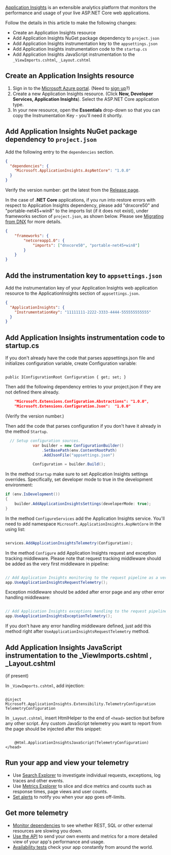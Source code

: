 [Application Insights](https://azure.microsoft.com/documentation/articles/app-insights-overview/) is an extensible analytics platform that monitors the performance and usage of your live ASP.NET Core web applications.

Follow the details in this article to make the following changes:

* Create an Application Insights resource
* Add Application Insights NuGet package dependency to `project.json`  
* Add Application Insights instrumentation key to the `appsettings.json`  
* Add Application Insights instrumentation code to the `startup.cs`  
* Add Application Insights JavaScript instrumentation to the `_ViewImports.cshtml`,  `_Layout.cshtml`  

## Create an Application Insights resource

1. Sign in to the [Microsoft Azure portal](https://portal.azure.com). (Need to [sign up](https://azure.microsoft.com/pricing/free-trial/)?)
2. Create a new Application Insights resource. (Click **New, Developer Services, Application Insights**). Select the ASP.NET Core application type.
3. In your new resource, open the **Essentials** drop-down so that you can copy the Instrumentation Key - you'll need it shortly. 

## Add Application Insights NuGet package dependency to `project.json`

Add the following entry to the  `dependencies` section. 

```JSON
{
  "dependencies": {
    "Microsoft.ApplicationInsights.AspNetCore": "1.0.0"
  }
}
```

Verify the version number: get the latest from the [Release page](https://github.com/Microsoft/ApplicationInsights-aspnetcore/releases). 

In the case of **.NET Core** applications, if you run into restore errors with respect to Application Insights dependency, please add  "dnxcore50"  and  "portable-net45+win8"  to the imports list (if it does not exist), under  frameworks  section of  `project.json`, as shown below. Please see [Migrating from DNX](http://dotnet.github.io/docs/core-concepts/dnx-migration.html) for more details.

```JSON
{
    "frameworks": {
        "netcoreapp1.0": { 
            "imports": ["dnxcore50", "portable-net45+win8"]
        }
    }
}
```


## Add the instrumentation key to `appsettings.json`

Add the instrumentation key of your Application Insights web application resource to the  ApplicationInsights  section of `appsettings.json`. 

```JSON
{
  "ApplicationInsights": {
    "InstrumentationKey": "11111111-2222-3333-4444-555555555555"
  }
}
```

## Add Application Insights instrumentation code to  startup.cs  

If you don't already have the code that parses appsettings.json file and initializes configuration variable, create Configuration variable:

```

public IConfigurationRoot Configuration { get; set; }
```

Then add the following dependency entries to your project.json if they are not defined there already.

```JSON
    "Microsoft.Extensions.Configuration.Abstractions": "1.0.0",
    "Microsoft.Extensions.Configuration.Json":  "1.0.0"
```

(Verify the version number.)

Then add the code that parses configuration if you don't have it already in the method `Startup`.

```C#
  // Setup configuration sources.
            var builder = new ConfigurationBuilder()
                .SetBasePath(env.ContentRootPath)
                .AddJsonFile("appsettings.json")

            Configuration = builder.Build();
```

In the method `Startup` make sure to set Application Insights settings overrides. Specifically, set developer mode to true in the development environment:

```C#
if (env.IsDevelopment())
{
    builder.AddApplicationInsightsSettings(developerMode: true);
}
```

In the method `ConfigureServices` add the Application Insights service. You'll need to add namespace  `Microsoft.ApplicationInsights.AspNetCore` in the using list:

```C#

services.AddApplicationInsightsTelemetry(Configuration);
```

In the method `Configure` add Application Insights request and exception tracking middleware. Please note that request tracking middleware should be added as the very first middleware in pipeline:

```C#

// Add Application Insights monitoring to the request pipeline as a very first middleware.
app.UseApplicationInsightsRequestTelemetry();
```

Exception middleware should be added after error page and any other error handling middleware:

```C#

// Add Application Insights exceptions handling to the request pipeline.
app.UseApplicationInsightsExceptionTelemetry();
```

If you don't have any error handling middleware defined, just add this method right after `UseApplicationInsightsRequestTelemetry` method.

## Add Application Insights JavaScript instrumentation to the  _ViewImports.cshtml ,  _Layout.cshtml  

(if present)

In `_ViewImports.cshtml`, add injection:

```

@inject Microsoft.ApplicationInsights.Extensibility.TelemetryConfiguration TelemetryConfiguration 
```

In `_Layout.cshtml`, insert HtmlHelper to the end of `<head>` section but before any other script. Any custom JavaScript telemetry you want to report from the page should be injected after this snippet:

```

    @Html.ApplicationInsightsJavaScript(TelemetryConfiguration) 
</head>
```

## Run your app and view your telemetry

* Use [Search Explorer](https://azure.microsoft.com/documentation/articles/app-insights-diagnostic-search/) to investigate individual requests, exceptions, log traces and other events.
* Use [Metrics Explorer](https://azure.microsoft.com/documentation/articles/app-insights-metrics-explorer/) to slice and dice metrics and counts such as response times, page views and user counts.
* [Set alerts](https://azure.microsoft.com/documentation/articles/app-insights-alerts/) to notify you when your app goes off-limits.

## Get more telemetry

* [Monitor dependencies](https://azure.microsoft.com/documentation/articles/app-insights-dependencies/) to see whether REST, SQL or other external resources are slowing you down.
* [Use the API](https://azure.microsoft.com/documentation/articles/app-insights-api-custom-events-metrics/) to send your own events and metrics for a more detailed view of your app's performance and usage.
* [Availability tests](https://azure.microsoft.com/documentation/articles/app-insights-monitor-web-app-availability/) check your app constantly from around the world. 


